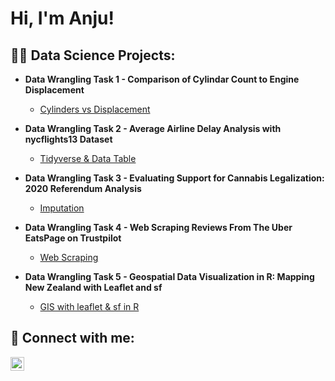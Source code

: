 <h1>Hi, I'm Anju! <br/></h1>

<h2>👨‍💻 Data Science Projects:</h2>

- <b>Data Wrangling Task 1 - Comparison of Cylindar Count to Engine Displacement </b>
  - [Cylinders vs Displacement](https://github.com/AnjuSambasivan93/Cylinders_vs_Displacement)
    
- <b>Data Wrangling Task 2 - Average Airline Delay Analysis with nycflights13 Dataset  </b>
  - [Tidyverse & Data Table](https://github.com/AnjuSambasivan93/Tidyverse-DataTables)
 
- <b>Data Wrangling Task 3 - Evaluating Support for Cannabis Legalization: 2020 Referendum Analysis </b>
  - [Imputation](https://github.com/AnjuSambasivan93/Imputation)

- <b>Data Wrangling Task 4 - Web Scraping Reviews From The Uber EatsPage on Trustpilot </b>
  - [Web Scraping](https://github.com/AnjuSambasivan93/Web-Scraping/tree/main )
    
- <b>Data Wrangling Task 5 - Geospatial Data Visualization in R: Mapping New Zealand with Leaflet and sf </b>
  - [GIS with leaflet & sf in R](https://github.com/AnjuSambasivan93/GIS-with-leaflet-sf-in-R/tree/main)  
<!-- <h2> Certifications </h2> -->


<h2> 🤳 Connect with me:</h2>


[<img align="left" alt="JoshMadakor | LinkedIn" width="22px" src="https://cdn.jsdelivr.net/npm/simple-icons@v3/icons/linkedin.svg" />][linkedin]



[linkedin]: https://www.linkedin.com/in/anjusambasivan/

<!--
**joshmadakor1/joshmadakor1** is a ✨ _special_ ✨ repository because its `README.md` (this file) appears on your GitHub profile.

Here are some ideas to get you started:

- 🔭 I’m currently working on ...
- 🌱 I’m currently learning ...
- 👯 I’m looking to collaborate on ...
- 🤔 I’m looking for help with ...
- 💬 Ask me about ...
- 📫 How to reach me: ...
- 😄 Pronouns: ...
- ⚡ Fun fact: ...
-->
